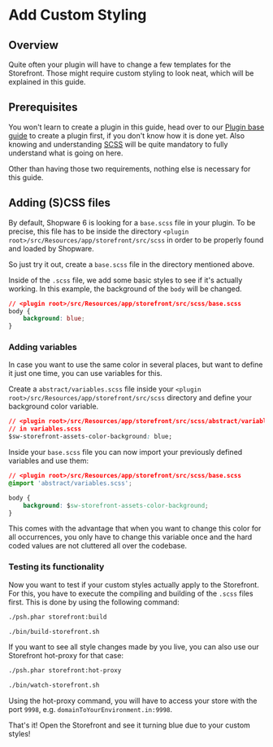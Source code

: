 # Add Custom Styling

## Overview

Quite often your plugin will have to change a few templates for the Storefront. Those might require custom styling to look neat, which will be explained in this guide.

## Prerequisites

You won't learn to create a plugin in this guide, head over to our [Plugin base guide](../plugin-base-guide.md) to create a plugin first, if you don't know how it is done yet. Also knowing and understanding [SCSS](https://sass-lang.com/documentation) will be quite mandatory to fully understand what is going on here.

Other than having those two requirements, nothing else is necessary for this guide.

## Adding \(S\)CSS files

By default, Shopware 6 is looking for a `base.scss` file in your plugin. To be precise, this file has to be inside the directory `<plugin root>/src/Resources/app/storefront/src/scss` in order to be properly found and loaded by Shopware.

So just try it out, create a `base.scss` file in the directory mentioned above.

Inside of the `.scss` file, we add some basic styles to see if it's actually working. In this example, the background of the `body` will be changed.

```css
// <plugin root>/src/Resources/app/storefront/src/scss/base.scss
body {
    background: blue;
}
```

### Adding variables

In case you want to use the same color in several places, but want to define it just one time, you can use variables for this.

Create a `abstract/variables.scss` file inside your `<plugin root>/src/Resources/app/storefront/src/scss` directory and define your background color variable.

```css
// <plugin root>/src/Resources/app/storefront/src/scss/abstract/variables.scss
// in variables.scss
$sw-storefront-assets-color-background: blue;
```

Inside your `base.scss` file you can now import your previously defined variables and use them:

```css
// <plugin root>/src/Resources/app/storefront/src/scss/base.scss
@import 'abstract/variables.scss';

body {
    background: $sw-storefront-assets-color-background;
}
```

This comes with the advantage that when you want to change this color for all occurrences, you only have to change this variable once and the hard coded values are not cluttered all over the codebase.

### Testing its functionality

Now you want to test if your custom styles actually apply to the Storefront. For this, you have to execute the compiling and building of the `.scss` files first. This is done by using the following command:

<Tabs>
<Tab title="Development template">

```bash
./psh.phar storefront:build
```

</Tab>

<Tab title="Production template">

```bash
./bin/build-storefront.sh
```

</Tab>
</Tabs>

If you want to see all style changes made by you live, you can also use our Storefront hot-proxy for that case:

<Tabs>
<Tab title="Development template">

```bash
./psh.phar storefront:hot-proxy
```

</Tab>

<Tab title="Production template">

```bash
./bin/watch-storefront.sh
```

</Tab>
</Tabs>

Using the hot-proxy command, you will have to access your store with the port `9998`, e.g. `domainToYourEnvironment.in:9998`.

That's it! Open the Storefront and see it turning blue due to your custom styles!
